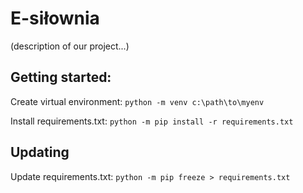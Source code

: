 # E-siłownia
(description of our project...)

## Getting started:

Create virtual environment: 
```python -m venv c:\path\to\myenv```

Install requirements.txt: 
```python -m pip install -r requirements.txt```

## Updating
Update requirements.txt:
```python -m pip freeze > requirements.txt```
